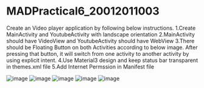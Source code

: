 # MADPractical6_20012011003

Create an Video player application by following below instructions.
1.Create MainActivity and YoutubeActivity with landscape orientation
2.MainActivity should have VideoView and YoutubeActivity should have WebView
3.There should be Floating Button on both Activities according to below image. After pressing that button, it will switch from one activity to another activity by using explicit intent.
4.Use Material3 design and keep status bar transparent in themes.xml file
5.Add Internet Permssion in Manifest file

![image](https://user-images.githubusercontent.com/110647839/192851639-b62ef14f-0a80-40a9-b7a3-591d51dab9e8.png)
![image](https://user-images.githubusercontent.com/110647839/192851661-ee360634-2adb-4bc2-a348-9ec68ea6eea7.png)
![image](https://user-images.githubusercontent.com/110647839/192851680-ba726e2f-bb43-4153-bf8d-61aee30f51d5.png)
![image](https://user-images.githubusercontent.com/110647839/192851691-7c1a3f6e-754a-46e7-99c5-dffeaa516cf7.png)
![image](https://user-images.githubusercontent.com/110647839/192851704-442b83a0-b5a1-4e13-9830-00b96c7a8dc0.png)
